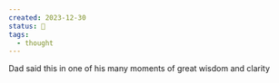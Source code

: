 ```yaml
---
created: 2023-12-30
status: 🔴
tags:
  - thought
---
```

Dad said this in one of his many moments of great wisdom and clarity